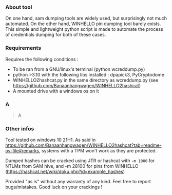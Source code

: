 ### About tool
On one hand, sam dumping tools are widely used, but surprisingly not much automated. On the other hand, WINHELLO pin dumping tool barely exists.
This simple and lightweight python script is made to automate the process of credentials dumping for both of these cases.

### Requirements
Requires the following conditions :
 - To be ran from a GNU/linux's terminal (python wcreddump.py)
 - python >3.10 with the following libs installed : dpapick3, PyCryptodome
 - WINHELLO2hashcat.py in the same directory as wcreddump.py (see https://github.com/Banaanhangwagen/WINHELLO2hashcat)
 - A mounted drive with a windows os on it
 
### A
> A
### Other infos
Tool tested on windows 10  21H1.
As said in https://github.com/Banaanhangwagen/WINHELLO2hashcat?tab=readme-ov-file#remarks, systems with a TPM won't work as they are protected.

Dumped hashes can be cracked using JTR or hashcat with `-m 1000` for NTLMs from SAM hive, and -m 28100 for pins from WINHELLO (https://hashcat.net/wiki/doku.php?id=example_hashes)

Provided "as is" without any warranty of any kind. Feel free to report bugs/mistakes.
Good luck on your crackings !
